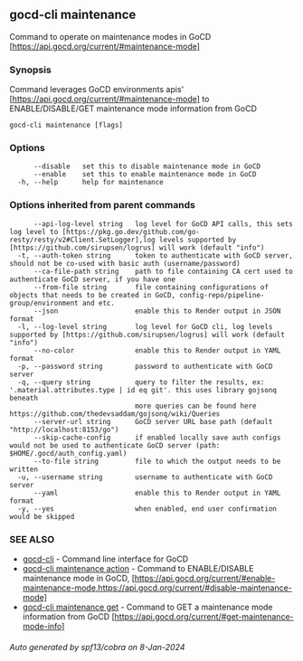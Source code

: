 ## gocd-cli maintenance

Command to operate on maintenance modes in GoCD [https://api.gocd.org/current/#maintenance-mode]

### Synopsis

Command leverages GoCD environments apis' [https://api.gocd.org/current/#maintenance-mode] to 
ENABLE/DISABLE/GET maintenance mode information from GoCD

```
gocd-cli maintenance [flags]
```

### Options

```
      --disable   set this to disable maintenance mode in GoCD
      --enable    set this to enable maintenance mode in GoCD
  -h, --help      help for maintenance
```

### Options inherited from parent commands

```
      --api-log-level string   log level for GoCD API calls, this sets log level to [https://pkg.go.dev/github.com/go-resty/resty/v2#Client.SetLogger],log levels supported by [https://github.com/sirupsen/logrus] will work (default "info")
  -t, --auth-token string      token to authenticate with GoCD server, should not be co-used with basic auth (username/password)
      --ca-file-path string    path to file containing CA cert used to authenticate GoCD server, if you have one
      --from-file string       file containing configurations of objects that needs to be created in GoCD, config-repo/pipeline-group/environment and etc.
      --json                   enable this to Render output in JSON format
  -l, --log-level string       log level for GoCD cli, log levels supported by [https://github.com/sirupsen/logrus] will work (default "info")
      --no-color               enable this to Render output in YAML format
  -p, --password string        password to authenticate with GoCD server
  -q, --query string           query to filter the results, ex: '.material.attributes.type | id eq git'. this uses library gojsonq beneath
                               more queries can be found here https://github.com/thedevsaddam/gojsonq/wiki/Queries
      --server-url string      GoCD server URL base path (default "http://localhost:8153/go")
      --skip-cache-config      if enabled locally save auth configs would not be used to authenticate GoCD server (path: $HOME/.gocd/auth_config.yaml)
      --to-file string         file to which the output needs to be written
  -u, --username string        username to authenticate with GoCD server
      --yaml                   enable this to Render output in YAML format
  -y, --yes                    when enabled, end user confirmation would be skipped
```

### SEE ALSO

* [gocd-cli](gocd-cli.md)	 - Command line interface for GoCD
* [gocd-cli maintenance action](gocd-cli_maintenance_action.md)	 - Command to ENABLE/DISABLE maintenance mode in GoCD, 
              [https://api.gocd.org/current/#enable-maintenance-mode,https://api.gocd.org/current/#disable-maintenance-mode]
* [gocd-cli maintenance get](gocd-cli_maintenance_get.md)	 - Command to GET a maintenance mode information from GoCD [https://api.gocd.org/current/#get-maintenance-mode-info]

###### Auto generated by spf13/cobra on 8-Jan-2024
